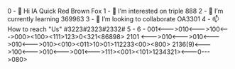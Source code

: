 0 - 👋 Hi IA Quick Red Brown Fox 
1 - 👀 I’m interested on triple 888
2 - 🌱 I’m currently learning 369963
3 - 💞️ I’m looking to collaborate OA3301
4 - 📫 How to reach "Us" #3223#2323#2332#
5 -
6 - <!---
7 - FoxxOss/FoxxOss is a ✨ special ✨ repository because its `README.md` (this file) appears on your GitHub profile.
8 - You can click the Preview link to take a look at your changes.
9.     <--->001<--->010<--->100<--->000><100><111>123>0<321<86898>
2101   <--->010<--->010<--->010<--->010><010><011>10>01>112233<00><800>
2136(9)<--->100<--->010<--->001<--->111><001><101>1234321><---0--->080>
